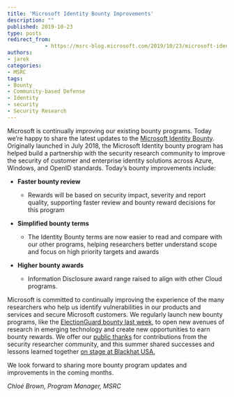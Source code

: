 ```yaml
---
title: 'Microsoft Identity Bounty Improvements'
description: ""
published: 2019-10-23
type: posts
redirect_from:
            - https://msrc-blog.microsoft.com/2019/10/23/microsoft-identity-bounty-improvements/
authors:
- jarek
categories:
- MSRC
tags:
- Bounty
- Community-based Defense
- Identity
- security
- Security Research
---
```

Microsoft is continually improving our existing bounty programs. Today we’re happy to share the latest updates to the [Microsoft Identity Bounty](https://www.microsoft.com/en-us/msrc/bounty-microsoft-identity?rtc=1https://www.microsoft.com/en-us/msrc/bounty-microsoft-identity?rtc=1). Originally launched in July 2018, the Microsoft Identity bounty program has helped build a partnership with the security research community to improve the security of customer and enterprise identity solutions across Azure, Windows, and OpenID standards. Today’s bounty improvements include:

- **Faster bounty review**

  - Rewards will be based on security impact, severity and report quality, supporting faster review and bounty reward decisions for this program

- **Simplified bounty terms**

  - The Identity Bounty terms are now easier to read and compare with our other programs, helping researchers better understand scope and focus on high priority targets and awards

- **Higher bounty awards**

  - Information Disclosure award range raised to align with other Cloud programs.

Microsoft is committed to continually improving the experience of the many researchers who help us identify vulnerabilities in our products and services and secure Microsoft customers. We regularly launch new bounty programs, like the [ElectionGuard bounty last week](https://msrc-blog.microsoft.com/2019/10/18/introducing-the-electionguard-bounty-program/), to open new avenues of research in emerging technology and create new opportunities to earn bounty rewards. We offer our [public thanks](https://portal.msrc.microsoft.com/en-us/security-guidance/researcher-acknowledgments-online-services) for contributions from the security researcher community, and this summer shared successes and lessons learned together [on stage at Blackhat USA.](https://portal.msrc.microsoft.com/en-us/security-guidance/researcher-acknowledgments-online-services)

We look forward to sharing more bounty program updates and improvements in the coming months.

_Chloé Brown, Program Manager, MSRC_
